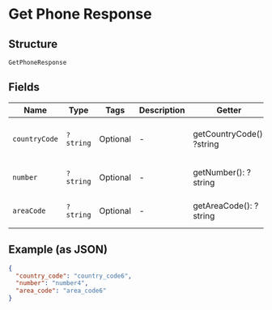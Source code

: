 
# Get Phone Response

## Structure

`GetPhoneResponse`

## Fields

| Name | Type | Tags | Description | Getter | Setter |
|  --- | --- | --- | --- | --- | --- |
| `countryCode` | `?string` | Optional | - | getCountryCode(): ?string | setCountryCode(?string countryCode): void |
| `number` | `?string` | Optional | - | getNumber(): ?string | setNumber(?string number): void |
| `areaCode` | `?string` | Optional | - | getAreaCode(): ?string | setAreaCode(?string areaCode): void |

## Example (as JSON)

```json
{
  "country_code": "country_code6",
  "number": "number4",
  "area_code": "area_code6"
}
```

